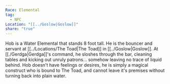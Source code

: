 ```yaml
---
Race: Elemental
tag:
  - NPC
Location: "[[../Goslow|Goslow]]"
share: "true"
---
```


Hob is a Water Elemental that stands 8 foot tall. He is the bouncer and servant at [[../Locations/The Toad|The Toad]] in [[../Goslow|Goslow]]. At [[./Gerdga|Gerdga]]'s command, he sloshes through the bar, cleaning tables and kicking out unruly patrons... somehow leaving no trace of liquid behind. Hob doesn't have feelings or desires, he is simply a magical construct who is bound to The Toad, and cannot leave it's premises without turning back into plain water. 